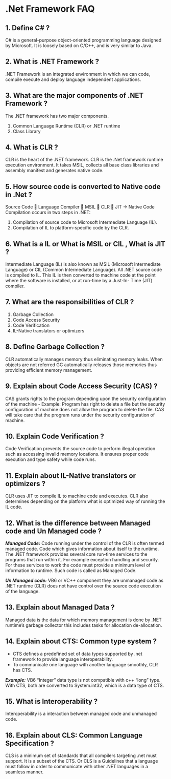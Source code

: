 # .Net Framework FAQ

## 1. Define C# ?
C# is a general-purpose object-oriented programming language designed by Microsoft. It is loosely based on C/C++, and is very similar to Java.

## 2. What is .NET Framework ?
.NET Framework is an integrated environment in which we can code, compile execute and deploy language independent applications.

## 3. What are the major components  of .NET Framework ?
The .NET framework has two major components.
1.	Common Language Runtime (CLR)  or .NET runtime
2.	Class Library

## 4. What is CLR ?
CLR is the heart of the .NET framework. CLR is the .Net framework runtime execution environment. It takes MSIL, collects all base class libraries and assembly manifest and generates native code.

## 5. How source code is converted to Native code in .Net ?
Source Code  Language Compiler  MSIL   CLR   JIT -> Native Code
Compilation occurs in two steps in .NET:
1. Compilation of source code to Microsoft Intermediate Language (IL).
2. Compilation of IL to platform-specific code by the CLR.

## 6. What is a IL or What is MSIL or CIL , What is JIT ?
Intermediate Language (IL) is also known as MSIL (Microsoft Intermediate Language) or CIL (Common Intermediate Language). All .NET source code is compiled to IL. This IL is then converted to machine code at the point where the software is installed, or at run-time by a Just-In- Time (JIT) compiler.

## 7. What are the responsibilities of CLR ?
1.	Garbage Collection
2.	Code Access Security
3.	Code Verification
4.	IL-Native translators or optimizers

## 8. Define Garbage Collection ?
CLR automatically manages memory thus eliminating memory leaks. When objects are not referred GC automatically releases those memories thus providing efficient memory management.

## 9. Explain about Code Access Security (CAS) ?
CAS grants rights to the program depending upon the security configuration of the machine - Example: Program has right to delete a file but the security configuration of machine does not allow the program to delete the file. CAS will take care that the program runs under the security configuration of machine.

## 10. Explain Code Verification ?
Code Verification prevents the source code to perform illegal operation such as accessing invalid memory locations. It ensures proper code execution and type safety while code runs.

## 11. Explain about IL-Native translators or optimizers ?  
CLR uses JIT to compile IL to machine code and executes. CLR also determines depending on the platform what is optimized way of running the IL code.

## 12. What is the difference between Managed code and Un Managed code ?
***Managed Code:***
Code running under the control of the CLR is often termed managed code. Code which gives information about itself to the runtime. The .NET framework provides several core run-time services to the programs that run within it. For example exception handling and security. For these services to work the code must provide a minimum level of information to runtime. Such code is called as Managed Code.

***Un Managed code:***
VB6 or VC++ component they are unmanaged code as .NET runtime (CLR) does not have control over the source code execution of the language.

## 13. Explain about Managed Data ?
Managed data is the data for which memory management is done by .NET runtime’s garbage collector this includes tasks for allocation de-allocation.

## 14. Explain about CTS: Common type system ?
- CTS defines a predefined set of data types supported by .net framework to provide language interoperability.
- To communicate one language with another language smoothly, CLR has CTS.

***Example:*** VB6 “Integer” data type is not compatible with c++ “long” type. With CTS, both are converted to System.int32, which is a data type of CTS.

## 15. What is Interoperability ?
Interoperability is a interaction between managed code and unmanaged code.

## 16. Explain about CLS: Common Language Specification ?
CLS is a minimum set of standards that all compilers targeting .net must support. It is a subset of the CTS. Or CLS is a Guidelines that a language must follow in order to communicate with other .NET languages in a seamless manner.


